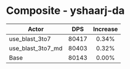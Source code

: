 # Composite - yshaarj-da
| Actor | DPS | Increase |
|---|:---:|:---:|
|use_blast_3to7|80417|0.34%|
|use_blast_3to7_md|80403|0.32%|
|Base|80143|0.00%|
